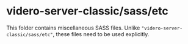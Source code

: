 # videro-server-classic/sass/etc

This folder contains miscellaneous SASS files. Unlike `"videro-server-classic/sass/etc"`, these files
need to be used explicitly.
